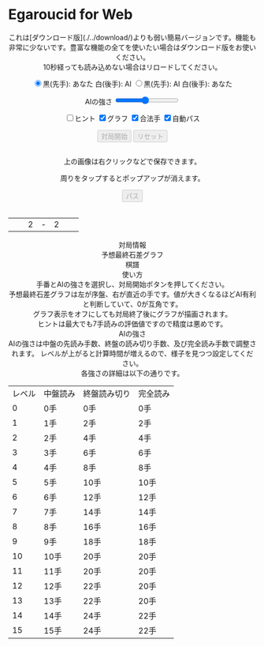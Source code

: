 # Egaroucid for Web

<div align="center">
    これは[ダウンロード版](./../download/)よりも弱い簡易バージョンです。機能も非常に少ないです。豊富な機能の全てを使いたい場合はダウンロード版をお使いください。<br>
    10秒経っても読み込めない場合はリロードしてください。
</div>

<p align="center">
    <input type="radio" class="radio_size" name="ai_player" value="1" id="white" checked><label for="white" class="setting">黒(先手): あなた 白(後手): AI</label>
    <input type="radio" class="radio_size" name="ai_player" value="0" id="black"><label for="black" class="setting">黒(先手): AI 白(後手): あなた</label>
</p>
<p align="center">
    <span class="setting">AIの強さ</span>
    <input type="range" id="ai_level" min="0" max="15" step="1" value="7">
    <span class="setting" id="ai_level_label"></span>
</p>
<p align="center">
    <input type="checkbox" id="show_value" unchecked><label class="setting" for="show_value">ヒント</label>
    <input type="checkbox" id="show_graph" checked><label class="setting" for="show_graph">グラフ</label>
    <input type="checkbox" id="show_legal" checked><label class="setting" for="show_legal">合法手</label>
    <input type="checkbox" id="auto_pass" checked><label class="setting" for="auto_pass">自動パス</label>
</p>
<p align="center" id="ai_info"></p>
<div align="center" id="div_start">
    <input type="submit" class="setting" value="対局開始" onclick="start()" id="start" disabled>
    <input type="submit" class="setting" value="リセット" onclick="reset()" id="reset" disabled>
</div>
<div class="popup" id="js-popup">
    <div class="popup-inner">
        <p align="center" class="sub_title" id="result_text"></p>
        <img class="image" id="game_result">
        <p align="center" class="hidden" id="tweet_result"></p>
        <p align="center" class="text">上の画像は右クリックなどで保存できます。</p>
        <p align="center" class="text">周りをタップするとポップアップが消えます。</p>
    </div>
    <div class="black-background" id="js-black-bg"></div>
</div>
<div align="center">
    <input type="submit" class="setting" value="パス" onclick="pass()" id="pass" disabled>
</div>
<div class="div_main">
    <table class="table_board" align="center" id="table_board"></table>
    <table class="status" id="status" align="center">
        <tr>
            <td class="status_cell"><span class="state_blank"></span></td>
            <td class="status_cell"><span class="black_stone"></span></td>
            <td class="status_char"><span class="state_blank">2</span></td>
            <td class="status_char"><span class="state_blank">-</span></td>
            <td class="status_char"><span class="state_blank">2</span></td>
            <td class="status_cell"><span class="white_stone"></span></td>
            <td class="status_cell"><span class="state_blank"></span></td>
        </tr>
    </table>
</div>
<div id="info" align="center">
    <div class="sub_title">対局情報</div>
    <div class="sub_sub_title">予想最終石差グラフ</div>
    <div class="chart" id="chart_container">
        <canvas id="graph"></canvas>
    </div>
    <div class="sub_sub_title">棋譜</div>
    <div class="record" id="record"></div>
</div>
<div align="center">
    <div class="sub_title" id="usage">使い方</div>
    <div class="text">
        手番とAIの強さを選択し、対局開始ボタンを押してください。<br>
        予想最終石差グラフは左が序盤、右が直近の手です。値が大きくなるほどAI有利と判断していて、0が互角です。<br>
        グラフ表示をオフにしても対局終了後にグラフが描画されます。<br>
        ヒントは最大でも7手読みの評価値ですので精度は悪めです。<br>
    </div>
    <summary class="summary">AIの強さ</summary>
    <div class="text">
        AIの強さは中盤の先読み手数、終盤の読み切り手数、及び完全読み手数で調整されます。
        レベルが上がると計算時間が増えるので、様子を見つつ設定してください。<br>
        各強さの詳細は以下の通りです。
    </div>
    <div class="table_wrapper">
        <table>
            <tr>
                <td class="text">レベル</td>
                <td class="text">中盤読み</td>
                <td class="text">終盤読み切り</td>
                <td class="text">完全読み</td>
            </tr>
            <tr>
                <td class="text">0</td>
                <td class="text">0手</td>
                <td class="text">0手</td>
                <td class="text">0手</td>
            </tr>
            <tr>
                <td class="text">1</td>
                <td class="text">1手</td>
                <td class="text">2手</td>
                <td class="text">2手</td>
            </tr>
            <tr>
                <td class="text">2</td>
                <td class="text">2手</td>
                <td class="text">4手</td>
                <td class="text">4手</td>
            </tr>
            <tr>
                <td class="text">3</td>
                <td class="text">3手</td>
                <td class="text">6手</td>
                <td class="text">6手</td>
            </tr>
            <tr>
                <td class="text">4</td>
                <td class="text">4手</td>
                <td class="text">8手</td>
                <td class="text">8手</td>
            </tr>
            <tr>
                <td class="text">5</td>
                <td class="text">5手</td>
                <td class="text">10手</td>
                <td class="text">10手</td>
            </tr>
            <tr>
                <td class="text">6</td>
                <td class="text">6手</td>
                <td class="text">12手</td>
                <td class="text">12手</td>
            </tr>
            <tr>
                <td class="text">7</td>
                <td class="text">7手</td>
                <td class="text">14手</td>
                <td class="text">14手</td>
            </tr>
            <tr>
                <td class="text">8</td>
                <td class="text">8手</td>
                <td class="text">16手</td>
                <td class="text">16手</td>
            </tr>
            <tr>
                <td class="text">9</td>
                <td class="text">9手</td>
                <td class="text">18手</td>
                <td class="text">18手</td>
            </tr>
            <tr>
                <td class="text">10</td>
                <td class="text">10手</td>
                <td class="text">20手</td>
                <td class="text">20手</td>
            </tr>
            <tr>
                <td class="text">11</td>
                <td class="text">11手</td>
                <td class="text">20手</td>
                <td class="text">20手</td>
            </tr>
            <tr>
                <td class="text">12</td>
                <td class="text">12手</td>
                <td class="text">22手</td>
                <td class="text">20手</td>
            </tr>
            <tr>
                <td class="text">13</td>
                <td class="text">13手</td>
                <td class="text">22手</td>
                <td class="text">20手</td>
            </tr>
            <tr>
                <td class="text">14</td>
                <td class="text">14手</td>
                <td class="text">24手</td>
                <td class="text">22手</td>
            </tr>
            <tr>
                <td class="text">15</td>
                <td class="text">15手</td>
                <td class="text">24手</td>
                <td class="text">22手</td>
            </tr>
        </table>
    </div>
</div>
<script src="https://cdnjs.cloudflare.com/ajax/libs/Chart.js/2.7.2/Chart.bundle.js"></script>
<script src="https://cdnjs.cloudflare.com/ajax/libs/html2canvas/0.4.1/html2canvas.js"></script>
<script src="script.js"></script>


